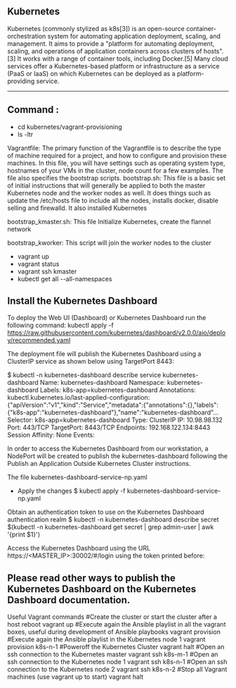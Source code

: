 ## Kubernetes

Kubernetes (commonly stylized as k8s[3]) is an open-source container-orchestration system for automating application deployment, scaling, and management. It aims to provide a "platform for automating deployment, scaling, and operations of application containers across clusters of hosts".[3] It works with a range of container tools, including Docker.[5] Many cloud services offer a Kubernetes-based platform or infrastructure as a service (PaaS or IaaS) on which Kubernetes can be deployed as a platform-providing service. 

---

## Command :
- cd kubernetes/vagrant-provisioning
- ls -ltr

Vagrantfile: The primary function of the Vagrantfile is to describe the type of machine required for a project, and how to configure and provision these machines. In this file, you will have settings such as operating system type, hostnames of your VMs in the cluster, node count for a few examples. The file also specifies the bootstrap scripts.
bootstrap.sh: This file is a basic set of initial instructions that will generally be applied to both the master Kubernetes node and the worker nodes as well. It does things such as update the /etc/hosts file to include all the nodes, installs docker, disable selling and firewalld. It also installed Kubernetes 

bootstrap_kmaster.sh: This file Initialize Kubernetes, create the flannel network

bootstrap_kworker: This script will join the worker nodes to the cluster

- vagrant up
- vagrant status
- vagrant ssh kmaster
- kubectl get all --all-namespaces

## Install the Kubernetes Dashboard

To deploy the Web UI (Dashboard) or Kubernetes Dashboard run the following command:
kubectl apply -f https://raw.githubusercontent.com/kubernetes/dashboard/v2.0.0/aio/deploy/recommended.yaml

The deployment file will publish the Kubernetes Dashboard using a ClusterIP service as shown below using TargetPort 8443:

$ kubectl -n kubernetes-dashboard describe service kubernetes-dashboard
Name:              kubernetes-dashboard
Namespace:         kubernetes-dashboard
Labels:            k8s-app=kubernetes-dashboard
Annotations:       kubectl.kubernetes.io/last-applied-configuration:
                     {"apiVersion":"v1","kind":"Service","metadata":{"annotations":{},"labels":{"k8s-app":"kubernetes-dashboard"},"name":"kubernetes-dashboard"...
Selector:          k8s-app=kubernetes-dashboard
Type:              ClusterIP
IP:                10.98.98.132
Port:              <unset>  443/TCP
TargetPort:        8443/TCP
Endpoints:         192.168.122.134:8443
Session Affinity:  None
Events:            <none>

In order to access the Kubernetes Dashboard from our workstation, a NodePort will be created to publish the kubernetes-dashboard following the Publish an Application Outside Kubernetes Cluster instructions.

The file kubernetes-dashboard-service-np.yaml

- Apply the changes
$ kubectl apply -f kubernetes-dashboard-service-np.yaml 

Obtain an authentication token to use on the Kubernetes Dashboard authentication realm
$ kubectl -n kubernetes-dashboard describe secret $(kubectl -n kubernetes-dashboard get secret | grep admin-user | awk '{print $1}')

Access the Kubernetes Dashboard using the URL https://<MASTER_IP>:30002/#/login using the token printed before:


## Please read other ways to publish the Kubernetes Dashboard on the Kubernetes Dashboard documentation.
Useful Vagrant commands
#Create the cluster or start the cluster after a host reboot
vagrant up
#Execute again the Ansible playlist in all the vagrant boxes, useful during development of Ansible playbooks
vagrant provision 
#Execute again the Ansible playlist in the Kubernetes node 1
vagrant provision k8s-n-1
#Poweroff the Kubernetes Cluster
vagrant halt
#Open an ssh connection to the Kubernetes master
vagrant ssh k8s-m-1
#Open an ssh connection to the Kubernetes node 1
vagrant ssh k8s-n-1
#Open an ssh connection to the Kubernetes node 2
vagrant ssh k8s-n-2
#Stop all Vagrant machines (use vagrant up to start)
vagrant halt
